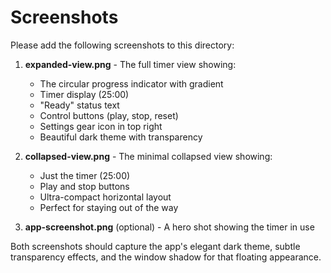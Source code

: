 # Screenshots

Please add the following screenshots to this directory:

1. **expanded-view.png** - The full timer view showing:
   - The circular progress indicator with gradient
   - Timer display (25:00)
   - "Ready" status text
   - Control buttons (play, stop, reset)
   - Settings gear icon in top right
   - Beautiful dark theme with transparency

2. **collapsed-view.png** - The minimal collapsed view showing:
   - Just the timer (25:00) 
   - Play and stop buttons
   - Ultra-compact horizontal layout
   - Perfect for staying out of the way

3. **app-screenshot.png** (optional) - A hero shot showing the timer in use

Both screenshots should capture the app's elegant dark theme, subtle transparency effects, and the window shadow for that floating appearance.